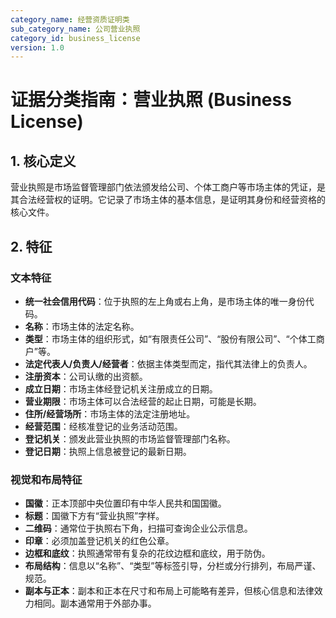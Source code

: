 ```yaml
---
category_name: 经营资质证明类
sub_category_name: 公司营业执照
category_id: business_license
version: 1.0
---
```


# 证据分类指南：营业执照 (Business License)

## 1. 核心定义

营业执照是市场监督管理部门依法颁发给公司、个体工商户等市场主体的凭证，是其合法经营权的证明。它记录了市场主体的基本信息，是证明其身份和经营资格的核心文件。

## 2. 特征

### 文本特征

- **统一社会信用代码**：位于执照的左上角或右上角，是市场主体的唯一身份代码。
- **名称**：市场主体的法定名称。
- **类型**：市场主体的组织形式，如“有限责任公司”、“股份有限公司”、“个体工商户”等。
- **法定代表人/负责人/经营者**：依据主体类型而定，指代其法律上的负责人。
- **注册资本**：公司认缴的出资额。
- **成立日期**：市场主体经登记机关注册成立的日期。
- **营业期限**：市场主体可以合法经营的起止日期，可能是长期。
- **住所/经营场所**：市场主体的法定注册地址。
- **经营范围**：经核准登记的业务活动范围。
- **登记机关**：颁发此营业执照的市场监督管理部门名称。
- **登记日期**：执照上信息被登记的最新日期。

### 视觉和布局特征

- **国徽**：正本顶部中央位置印有中华人民共和国国徽。
- **标题**：国徽下方有“营业执照”字样。
- **二维码**：通常位于执照右下角，扫描可查询企业公示信息。
- **印章**：必须加盖登记机关的红色公章。
- **边框和底纹**：执照通常带有复杂的花纹边框和底纹，用于防伪。
- **布局结构**：信息以“名称”、“类型”等标签引导，分栏或分行排列，布局严谨、规范。
- **副本与正本**：副本和正本在尺寸和布局上可能略有差异，但核心信息和法律效力相同。副本通常用于外部办事。
